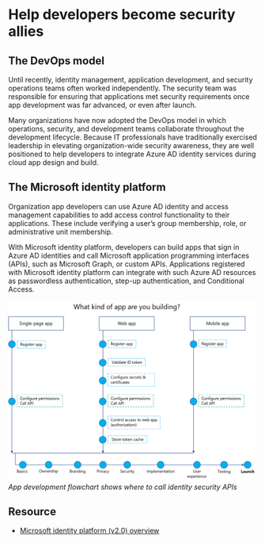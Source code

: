 # Help developers become security allies

## The DevOps model

Until recently, identity management, application development, and security operations teams often worked independently. The security team was responsible for ensuring that applications met security requirements once app development was far advanced, or even after launch.

Many organizations have now adopted the DevOps model in which operations, security, and development teams collaborate throughout the development lifecycle. Because IT professionals have traditionally exercised leadership in elevating organization-wide security awareness, they are well positioned to help developers to integrate Azure AD identity services during cloud app design and build.

## The Microsoft identity platform

Organization app developers can use Azure AD identity and access management capabilities to add access control functionality to their applications. These include verifying a user’s group membership, role, or administrative unit membership.

With Microsoft identity platform, developers can build apps that sign in Azure AD identities and call Microsoft application programming interfaces (APIs), such as Microsoft Graph, or custom APIs. Applications registered with Microsoft identity platform can integrate with such Azure AD resources as passwordless authentication, step-up authentication, and Conditional Access.

![App development flowchart shows where to call identity security APIs](../media/app-development-flowchart.png)
*App development flowchart shows where to call identity security APIs*

## Resource

- [Microsoft identity platform (v2.0) overview](https://docs.microsoft.com/azure/active-directory/develop/v2-overview)
